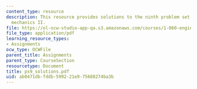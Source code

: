 ```yaml
---
content_type: resource
description: This resource provides solutions to the ninth problem set on engineering
  mechanics II.
file: https://ol-ocw-studio-app-qa.s3.amazonaws.com/courses/1-060-engineering-mechanics-ii-spring-2006/ab0471dbfddb599221e975688274ba3b_ps9_solutions.pdf
file_type: application/pdf
learning_resource_types:
- Assignments
ocw_type: OCWFile
parent_title: Assignments
parent_type: CourseSection
resourcetype: Document
title: ps9_solutions.pdf
uid: ab0471db-fddb-5992-21e9-75688274ba3b
---
```

